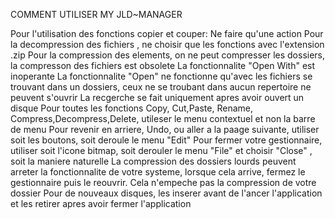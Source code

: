 COMMENT UTILISER MY JLD~MANAGER

Pour l'utilisation des fonctions copier et couper:
 Ne faire qu'une action 
Pour la decompression des fichiers , ne choisir que les fonctions avec l'extension .zip
Pour la compression des elements, on ne peut compresser les dossiers, la compresson des fichiers est obsolete
La fonctionnalite "Open With" est inoperante
La fonctionnalite "Open" ne fonctionne qu'avec les fichiers se trouvant dans un dossiers, ceux ne se troubant dans aucun repertoire ne peuvent s'ouvrir
La recgerche se fait uniquement apres avoir ouvert un disque 
 Pour toutes les fonctions Copy, Cut,Paste, Rename, Compress,Decompress,Delete, utileser le menu contextuel et non la barre de menu
Pour revenir en arriere, Undo, ou aller a la paage suivante, utiliser soit les boutons, soit deroule le menu "Edit"
Pour fermer votre gestionnaire, utiliser soit l'icone bitmap, soit derouler le menu "File" et choisir "Close" , soit la maniere naturelle
La compression des dossiers lourds peuvent arreter la fonctionnalite de votre systeme, lorsque cela arrive, fermez le gestionnaire puis le reouvrir.
Cela n'empeche pas la compression de votre dossier
Pour de nouveaux disques, les inserer avant de l'ancer l'application et les retirer apres avoir fermer l'application
